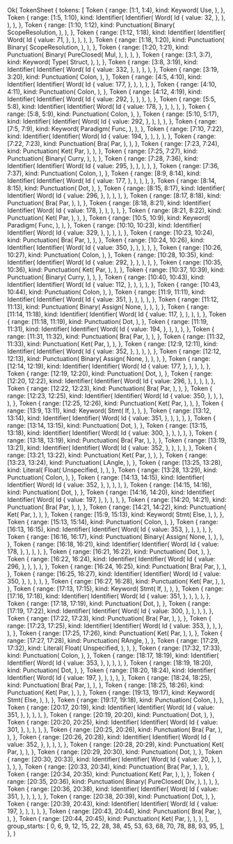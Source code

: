 Ok(
    TokenSheet {
        tokens: [
            Token {
                range: [1:1, 1:4),
                kind: Keyword(
                    Use,
                ),
            },
            Token {
                range: [1:5, 1:10),
                kind: Identifier(
                    Identifier(
                        Word(
                            Id {
                                value: 32,
                            },
                        ),
                    ),
                ),
            },
            Token {
                range: [1:10, 1:12),
                kind: Punctuation(
                    Binary(
                        ScopeResolution,
                    ),
                ),
            },
            Token {
                range: [1:12, 1:18),
                kind: Identifier(
                    Identifier(
                        Word(
                            Id {
                                value: 71,
                            },
                        ),
                    ),
                ),
            },
            Token {
                range: [1:18, 1:20),
                kind: Punctuation(
                    Binary(
                        ScopeResolution,
                    ),
                ),
            },
            Token {
                range: [1:20, 1:21),
                kind: Punctuation(
                    Binary(
                        PureClosed(
                            Mul,
                        ),
                    ),
                ),
            },
            Token {
                range: [3:1, 3:7),
                kind: Keyword(
                    Type(
                        Struct,
                    ),
                ),
            },
            Token {
                range: [3:8, 3:19),
                kind: Identifier(
                    Identifier(
                        Word(
                            Id {
                                value: 332,
                            },
                        ),
                    ),
                ),
            },
            Token {
                range: [3:19, 3:20),
                kind: Punctuation(
                    Colon,
                ),
            },
            Token {
                range: [4:5, 4:10),
                kind: Identifier(
                    Identifier(
                        Word(
                            Id {
                                value: 177,
                            },
                        ),
                    ),
                ),
            },
            Token {
                range: [4:10, 4:11),
                kind: Punctuation(
                    Colon,
                ),
            },
            Token {
                range: [4:12, 4:19),
                kind: Identifier(
                    Identifier(
                        Word(
                            Id {
                                value: 292,
                            },
                        ),
                    ),
                ),
            },
            Token {
                range: [5:5, 5:8),
                kind: Identifier(
                    Identifier(
                        Word(
                            Id {
                                value: 178,
                            },
                        ),
                    ),
                ),
            },
            Token {
                range: [5:8, 5:9),
                kind: Punctuation(
                    Colon,
                ),
            },
            Token {
                range: [5:10, 5:17),
                kind: Identifier(
                    Identifier(
                        Word(
                            Id {
                                value: 292,
                            },
                        ),
                    ),
                ),
            },
            Token {
                range: [7:5, 7:9),
                kind: Keyword(
                    Paradigm(
                        Func,
                    ),
                ),
            },
            Token {
                range: [7:10, 7:22),
                kind: Identifier(
                    Identifier(
                        Word(
                            Id {
                                value: 194,
                            },
                        ),
                    ),
                ),
            },
            Token {
                range: [7:22, 7:23),
                kind: Punctuation(
                    Bra(
                        Par,
                    ),
                ),
            },
            Token {
                range: [7:23, 7:24),
                kind: Punctuation(
                    Ket(
                        Par,
                    ),
                ),
            },
            Token {
                range: [7:25, 7:27),
                kind: Punctuation(
                    Binary(
                        Curry,
                    ),
                ),
            },
            Token {
                range: [7:28, 7:36),
                kind: Identifier(
                    Identifier(
                        Word(
                            Id {
                                value: 295,
                            },
                        ),
                    ),
                ),
            },
            Token {
                range: [7:36, 7:37),
                kind: Punctuation(
                    Colon,
                ),
            },
            Token {
                range: [8:9, 8:14),
                kind: Identifier(
                    Identifier(
                        Word(
                            Id {
                                value: 177,
                            },
                        ),
                    ),
                ),
            },
            Token {
                range: [8:14, 8:15),
                kind: Punctuation(
                    Dot,
                ),
            },
            Token {
                range: [8:15, 8:17),
                kind: Identifier(
                    Identifier(
                        Word(
                            Id {
                                value: 296,
                            },
                        ),
                    ),
                ),
            },
            Token {
                range: [8:17, 8:18),
                kind: Punctuation(
                    Bra(
                        Par,
                    ),
                ),
            },
            Token {
                range: [8:18, 8:21),
                kind: Identifier(
                    Identifier(
                        Word(
                            Id {
                                value: 178,
                            },
                        ),
                    ),
                ),
            },
            Token {
                range: [8:21, 8:22),
                kind: Punctuation(
                    Ket(
                        Par,
                    ),
                ),
            },
            Token {
                range: [10:5, 10:9),
                kind: Keyword(
                    Paradigm(
                        Func,
                    ),
                ),
            },
            Token {
                range: [10:10, 10:23),
                kind: Identifier(
                    Identifier(
                        Word(
                            Id {
                                value: 329,
                            },
                        ),
                    ),
                ),
            },
            Token {
                range: [10:23, 10:24),
                kind: Punctuation(
                    Bra(
                        Par,
                    ),
                ),
            },
            Token {
                range: [10:24, 10:26),
                kind: Identifier(
                    Identifier(
                        Word(
                            Id {
                                value: 350,
                            },
                        ),
                    ),
                ),
            },
            Token {
                range: [10:26, 10:27),
                kind: Punctuation(
                    Colon,
                ),
            },
            Token {
                range: [10:28, 10:35),
                kind: Identifier(
                    Identifier(
                        Word(
                            Id {
                                value: 292,
                            },
                        ),
                    ),
                ),
            },
            Token {
                range: [10:35, 10:36),
                kind: Punctuation(
                    Ket(
                        Par,
                    ),
                ),
            },
            Token {
                range: [10:37, 10:39),
                kind: Punctuation(
                    Binary(
                        Curry,
                    ),
                ),
            },
            Token {
                range: [10:40, 10:43),
                kind: Identifier(
                    Identifier(
                        Word(
                            Id {
                                value: 112,
                            },
                        ),
                    ),
                ),
            },
            Token {
                range: [10:43, 10:44),
                kind: Punctuation(
                    Colon,
                ),
            },
            Token {
                range: [11:9, 11:11),
                kind: Identifier(
                    Identifier(
                        Word(
                            Id {
                                value: 351,
                            },
                        ),
                    ),
                ),
            },
            Token {
                range: [11:12, 11:13),
                kind: Punctuation(
                    Binary(
                        Assign(
                            None,
                        ),
                    ),
                ),
            },
            Token {
                range: [11:14, 11:18),
                kind: Identifier(
                    Identifier(
                        Word(
                            Id {
                                value: 117,
                            },
                        ),
                    ),
                ),
            },
            Token {
                range: [11:18, 11:19),
                kind: Punctuation(
                    Dot,
                ),
            },
            Token {
                range: [11:19, 11:31),
                kind: Identifier(
                    Identifier(
                        Word(
                            Id {
                                value: 194,
                            },
                        ),
                    ),
                ),
            },
            Token {
                range: [11:31, 11:32),
                kind: Punctuation(
                    Bra(
                        Par,
                    ),
                ),
            },
            Token {
                range: [11:32, 11:33),
                kind: Punctuation(
                    Ket(
                        Par,
                    ),
                ),
            },
            Token {
                range: [12:9, 12:11),
                kind: Identifier(
                    Identifier(
                        Word(
                            Id {
                                value: 352,
                            },
                        ),
                    ),
                ),
            },
            Token {
                range: [12:12, 12:13),
                kind: Punctuation(
                    Binary(
                        Assign(
                            None,
                        ),
                    ),
                ),
            },
            Token {
                range: [12:14, 12:19),
                kind: Identifier(
                    Identifier(
                        Word(
                            Id {
                                value: 177,
                            },
                        ),
                    ),
                ),
            },
            Token {
                range: [12:19, 12:20),
                kind: Punctuation(
                    Dot,
                ),
            },
            Token {
                range: [12:20, 12:22),
                kind: Identifier(
                    Identifier(
                        Word(
                            Id {
                                value: 296,
                            },
                        ),
                    ),
                ),
            },
            Token {
                range: [12:22, 12:23),
                kind: Punctuation(
                    Bra(
                        Par,
                    ),
                ),
            },
            Token {
                range: [12:23, 12:25),
                kind: Identifier(
                    Identifier(
                        Word(
                            Id {
                                value: 350,
                            },
                        ),
                    ),
                ),
            },
            Token {
                range: [12:25, 12:26),
                kind: Punctuation(
                    Ket(
                        Par,
                    ),
                ),
            },
            Token {
                range: [13:9, 13:11),
                kind: Keyword(
                    Stmt(
                        If,
                    ),
                ),
            },
            Token {
                range: [13:12, 13:14),
                kind: Identifier(
                    Identifier(
                        Word(
                            Id {
                                value: 351,
                            },
                        ),
                    ),
                ),
            },
            Token {
                range: [13:14, 13:15),
                kind: Punctuation(
                    Dot,
                ),
            },
            Token {
                range: [13:15, 13:18),
                kind: Identifier(
                    Identifier(
                        Word(
                            Id {
                                value: 300,
                            },
                        ),
                    ),
                ),
            },
            Token {
                range: [13:18, 13:19),
                kind: Punctuation(
                    Bra(
                        Par,
                    ),
                ),
            },
            Token {
                range: [13:19, 13:21),
                kind: Identifier(
                    Identifier(
                        Word(
                            Id {
                                value: 352,
                            },
                        ),
                    ),
                ),
            },
            Token {
                range: [13:21, 13:22),
                kind: Punctuation(
                    Ket(
                        Par,
                    ),
                ),
            },
            Token {
                range: [13:23, 13:24),
                kind: Punctuation(
                    LAngle,
                ),
            },
            Token {
                range: [13:25, 13:28),
                kind: Literal(
                    Float(
                        Unspecified,
                    ),
                ),
            },
            Token {
                range: [13:28, 13:29),
                kind: Punctuation(
                    Colon,
                ),
            },
            Token {
                range: [14:13, 14:15),
                kind: Identifier(
                    Identifier(
                        Word(
                            Id {
                                value: 352,
                            },
                        ),
                    ),
                ),
            },
            Token {
                range: [14:15, 14:16),
                kind: Punctuation(
                    Dot,
                ),
            },
            Token {
                range: [14:16, 14:20),
                kind: Identifier(
                    Identifier(
                        Word(
                            Id {
                                value: 197,
                            },
                        ),
                    ),
                ),
            },
            Token {
                range: [14:20, 14:21),
                kind: Punctuation(
                    Bra(
                        Par,
                    ),
                ),
            },
            Token {
                range: [14:21, 14:22),
                kind: Punctuation(
                    Ket(
                        Par,
                    ),
                ),
            },
            Token {
                range: [15:9, 15:13),
                kind: Keyword(
                    Stmt(
                        Else,
                    ),
                ),
            },
            Token {
                range: [15:13, 15:14),
                kind: Punctuation(
                    Colon,
                ),
            },
            Token {
                range: [16:13, 16:15),
                kind: Identifier(
                    Identifier(
                        Word(
                            Id {
                                value: 353,
                            },
                        ),
                    ),
                ),
            },
            Token {
                range: [16:16, 16:17),
                kind: Punctuation(
                    Binary(
                        Assign(
                            None,
                        ),
                    ),
                ),
            },
            Token {
                range: [16:18, 16:21),
                kind: Identifier(
                    Identifier(
                        Word(
                            Id {
                                value: 178,
                            },
                        ),
                    ),
                ),
            },
            Token {
                range: [16:21, 16:22),
                kind: Punctuation(
                    Dot,
                ),
            },
            Token {
                range: [16:22, 16:24),
                kind: Identifier(
                    Identifier(
                        Word(
                            Id {
                                value: 296,
                            },
                        ),
                    ),
                ),
            },
            Token {
                range: [16:24, 16:25),
                kind: Punctuation(
                    Bra(
                        Par,
                    ),
                ),
            },
            Token {
                range: [16:25, 16:27),
                kind: Identifier(
                    Identifier(
                        Word(
                            Id {
                                value: 350,
                            },
                        ),
                    ),
                ),
            },
            Token {
                range: [16:27, 16:28),
                kind: Punctuation(
                    Ket(
                        Par,
                    ),
                ),
            },
            Token {
                range: [17:13, 17:15),
                kind: Keyword(
                    Stmt(
                        If,
                    ),
                ),
            },
            Token {
                range: [17:16, 17:18),
                kind: Identifier(
                    Identifier(
                        Word(
                            Id {
                                value: 351,
                            },
                        ),
                    ),
                ),
            },
            Token {
                range: [17:18, 17:19),
                kind: Punctuation(
                    Dot,
                ),
            },
            Token {
                range: [17:19, 17:22),
                kind: Identifier(
                    Identifier(
                        Word(
                            Id {
                                value: 300,
                            },
                        ),
                    ),
                ),
            },
            Token {
                range: [17:22, 17:23),
                kind: Punctuation(
                    Bra(
                        Par,
                    ),
                ),
            },
            Token {
                range: [17:23, 17:25),
                kind: Identifier(
                    Identifier(
                        Word(
                            Id {
                                value: 353,
                            },
                        ),
                    ),
                ),
            },
            Token {
                range: [17:25, 17:26),
                kind: Punctuation(
                    Ket(
                        Par,
                    ),
                ),
            },
            Token {
                range: [17:27, 17:28),
                kind: Punctuation(
                    RAngle,
                ),
            },
            Token {
                range: [17:29, 17:32),
                kind: Literal(
                    Float(
                        Unspecified,
                    ),
                ),
            },
            Token {
                range: [17:32, 17:33),
                kind: Punctuation(
                    Colon,
                ),
            },
            Token {
                range: [18:17, 18:19),
                kind: Identifier(
                    Identifier(
                        Word(
                            Id {
                                value: 353,
                            },
                        ),
                    ),
                ),
            },
            Token {
                range: [18:19, 18:20),
                kind: Punctuation(
                    Dot,
                ),
            },
            Token {
                range: [18:20, 18:24),
                kind: Identifier(
                    Identifier(
                        Word(
                            Id {
                                value: 197,
                            },
                        ),
                    ),
                ),
            },
            Token {
                range: [18:24, 18:25),
                kind: Punctuation(
                    Bra(
                        Par,
                    ),
                ),
            },
            Token {
                range: [18:25, 18:26),
                kind: Punctuation(
                    Ket(
                        Par,
                    ),
                ),
            },
            Token {
                range: [19:13, 19:17),
                kind: Keyword(
                    Stmt(
                        Else,
                    ),
                ),
            },
            Token {
                range: [19:17, 19:18),
                kind: Punctuation(
                    Colon,
                ),
            },
            Token {
                range: [20:17, 20:19),
                kind: Identifier(
                    Identifier(
                        Word(
                            Id {
                                value: 351,
                            },
                        ),
                    ),
                ),
            },
            Token {
                range: [20:19, 20:20),
                kind: Punctuation(
                    Dot,
                ),
            },
            Token {
                range: [20:20, 20:25),
                kind: Identifier(
                    Identifier(
                        Word(
                            Id {
                                value: 301,
                            },
                        ),
                    ),
                ),
            },
            Token {
                range: [20:25, 20:26),
                kind: Punctuation(
                    Bra(
                        Par,
                    ),
                ),
            },
            Token {
                range: [20:26, 20:28),
                kind: Identifier(
                    Identifier(
                        Word(
                            Id {
                                value: 352,
                            },
                        ),
                    ),
                ),
            },
            Token {
                range: [20:28, 20:29),
                kind: Punctuation(
                    Ket(
                        Par,
                    ),
                ),
            },
            Token {
                range: [20:29, 20:30),
                kind: Punctuation(
                    Dot,
                ),
            },
            Token {
                range: [20:30, 20:33),
                kind: Identifier(
                    Identifier(
                        Word(
                            Id {
                                value: 20,
                            },
                        ),
                    ),
                ),
            },
            Token {
                range: [20:33, 20:34),
                kind: Punctuation(
                    Bra(
                        Par,
                    ),
                ),
            },
            Token {
                range: [20:34, 20:35),
                kind: Punctuation(
                    Ket(
                        Par,
                    ),
                ),
            },
            Token {
                range: [20:35, 20:36),
                kind: Punctuation(
                    Binary(
                        PureClosed(
                            Div,
                        ),
                    ),
                ),
            },
            Token {
                range: [20:36, 20:38),
                kind: Identifier(
                    Identifier(
                        Word(
                            Id {
                                value: 351,
                            },
                        ),
                    ),
                ),
            },
            Token {
                range: [20:38, 20:39),
                kind: Punctuation(
                    Dot,
                ),
            },
            Token {
                range: [20:39, 20:43),
                kind: Identifier(
                    Identifier(
                        Word(
                            Id {
                                value: 197,
                            },
                        ),
                    ),
                ),
            },
            Token {
                range: [20:43, 20:44),
                kind: Punctuation(
                    Bra(
                        Par,
                    ),
                ),
            },
            Token {
                range: [20:44, 20:45),
                kind: Punctuation(
                    Ket(
                        Par,
                    ),
                ),
            },
        ],
        group_starts: [
            0,
            6,
            9,
            12,
            15,
            22,
            28,
            38,
            45,
            53,
            63,
            68,
            70,
            78,
            88,
            93,
            95,
        ],
    },
)